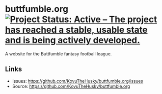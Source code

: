 # buttfumble.org [![Project Status: Active – The project has reached a stable, usable state and is being actively developed.](https://www.repostatus.org/badges/latest/active.svg)](https://www.repostatus.org/#active)

A website for the Buttfumble fantasy football league.

## Links

* Issues: <https://github.com/KovuTheHusky/buttfumble.org/issues>
* Source: <https://github.com/KovuTheHusky/buttfumble.org>
